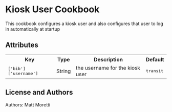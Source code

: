 Kiosk User Cookbook
=============================
This cookbook configures a kiosk user and also configures that user to
log in automatically at startup

Attributes
----------
<table>
  <tr>
    <th>Key</th>
    <th>Type</th>
    <th>Description</th>
    <th>Default</th>
  </tr>
  <tr>
    <td><tt>['bib']['username']</tt></td>
    <td>String</td>
    <td>the username for the kiosk user</td>
    <td><tt>transit</tt></td>
  </tr>
</table>

License and Authors
-------------------
Authors: Matt Moretti
